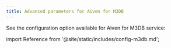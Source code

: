 ```yaml
---
title: Advanced parameters for Aiven for M3DB
---
```


See the configuration option available for
Aiven for M3DB service:

import Reference from '@site/static/includes/config-m3db.md';

<Reference />
